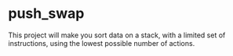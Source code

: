 # push_swap
This project will make you sort data on a stack, with a limited set of instructions, using the lowest possible number of actions.
